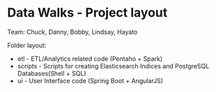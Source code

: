 # Data Walks - Project layout

Team: Chuck, Danny, Bobby, Lindsay, Hayato

Folder layout:
* etl - ETL/Analytics related code (Pentaho + Spark)
* scripts - Scripts for creating Elasticsearch Indices and PostgreSQL Databases(Shell + SQL)
* ui - User Interface code (Spring Boot + AngularJS)

